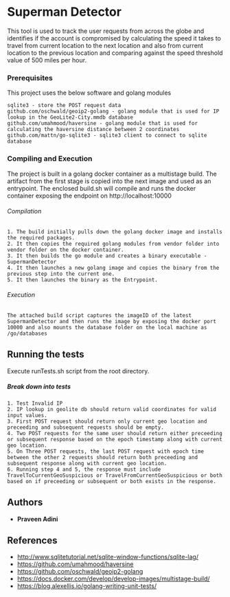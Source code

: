 # Superman Detector

This tool is used to track the user requests from across the globe and identifies if the account is compromised by calculating the speed it takes to travel from current location to the next location and also from current location to the previous location and comparing against the speed threshold value of 500 miles per hour.

### Prerequisites

This project uses the below software and golang modules

```
sqlite3 - store the POST request data
github.com/oschwald/geoip2-golang - golang module that is used for IP lookup in the GeoLite2-City.mmdb database
github.com/umahmood/haversine - golang module that is used for calculating the haversine distance between 2 coordinates
github.com/mattn/go-sqlite3 - sqlite3 client to connect to sqlite database

```

### Compiling and Execution

The project is built in a golang docker container as a multistage build. The artifact from the first stage is copied into the next image and used as an entrypoint. The enclosed build.sh will compile and runs the docker container exposing the endpoint on http://localhost:10000

###### Compilation 

```
1. The build initially pulls down the golang docker image and installs the required packages.
2. It then copies the required golang modules from vendor folder into vendor folder on the docker container.
3. It then builds the go module and creates a binary executable - SupermanDetector
4. It then launches a new golang image and copies the binary from the previous step into the current one. 
5. It then launches the binary as the Entrypoint.
```

###### Execution 

```
The attached build script captures the imageID of the latest SupermanDetector and then runs the image by exposing the docker port 10000 and also mounts the database folder on the local machine as /go/databases 
```

## Running the tests

Execute runTests.sh script from the root directory.

##### Break down into tests

```
1. Test Invalid IP
2. IP lookup in geolite db should return valid coordinates for valid input values.
3. First POST request should return only current geo location and preceeding and subsequent requests should be empty.
4. Two POST requests for the same user should return either preceeding or subsequent response based on the epoch timestamp along with current geo location.
5. On Three POST requests, the last POST request with epoch time between the other 2 requests should return both preceeding and subsequent response along with current geo location.
6. Running step 4 and 5, the response must include TravelToCurrentGeoSuspicious or TravelFromCurrentGeoSuspicious or both based on if preceeding or subsequent or both exists in the response.
```

## Authors

* **Praveen Adini**

## References

* http://www.sqlitetutorial.net/sqlite-window-functions/sqlite-lag/
* https://github.com/umahmood/haversine
* https://github.com/oschwald/geoip2-golang
* https://docs.docker.com/develop/develop-images/multistage-build/
* https://blog.alexellis.io/golang-writing-unit-tests/
